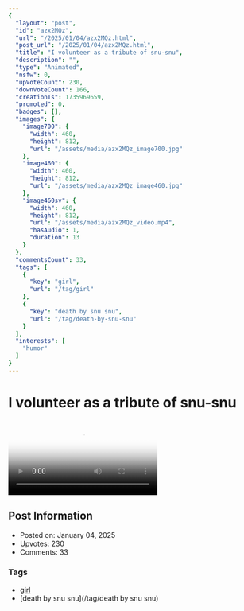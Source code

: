 ```yaml
---
{
  "layout": "post",
  "id": "azx2MQz",
  "url": "/2025/01/04/azx2MQz.html",
  "post_url": "/2025/01/04/azx2MQz.html",
  "title": "I volunteer as a tribute of snu-snu",
  "description": "",
  "type": "Animated",
  "nsfw": 0,
  "upVoteCount": 230,
  "downVoteCount": 166,
  "creationTs": 1735969659,
  "promoted": 0,
  "badges": [],
  "images": {
    "image700": {
      "width": 460,
      "height": 812,
      "url": "/assets/media/azx2MQz_image700.jpg"
    },
    "image460": {
      "width": 460,
      "height": 812,
      "url": "/assets/media/azx2MQz_image460.jpg"
    },
    "image460sv": {
      "width": 460,
      "height": 812,
      "url": "/assets/media/azx2MQz_video.mp4",
      "hasAudio": 1,
      "duration": 13
    }
  },
  "commentsCount": 33,
  "tags": [
    {
      "key": "girl",
      "url": "/tag/girl"
    },
    {
      "key": "death by snu snu",
      "url": "/tag/death-by-snu-snu"
    }
  ],
  "interests": [
    "humor"
  ]
}
---
```


# I volunteer as a tribute of snu-snu

<video controls playsinline loop poster="/assets/media/azx2MQz_image460.jpg">
  <source src="/assets/media/azx2MQz_video.mp4" type="video/mp4">
  Your browser does not support the video tag.
</video>

## Post Information

- Posted on: January 04, 2025
- Upvotes: 230
- Comments: 33

### Tags

- [girl](/tag/girl)
- [death by snu snu](/tag/death by snu snu)
